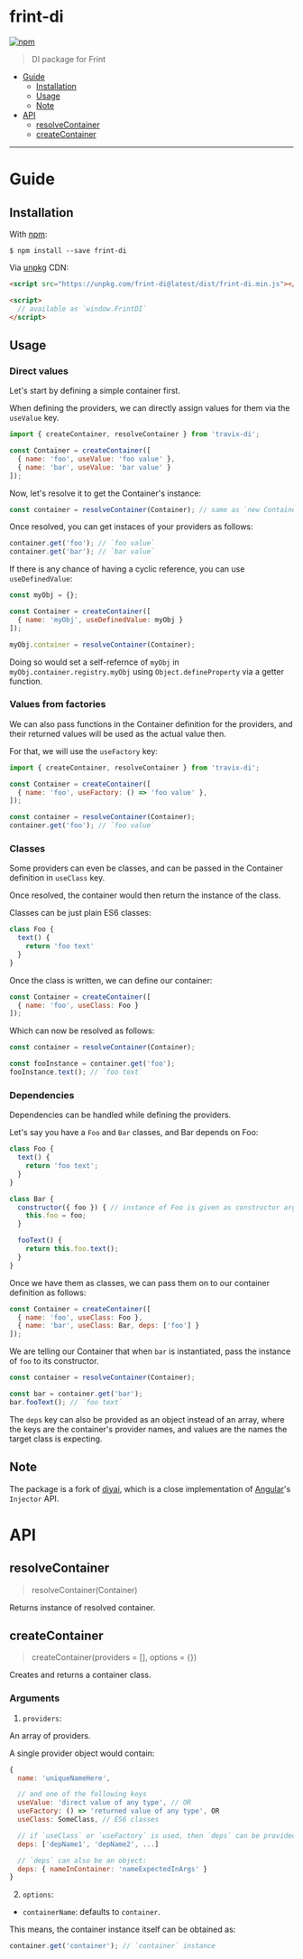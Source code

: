 # frint-di

[![npm](https://img.shields.io/npm/v/frint-di.svg)](https://www.npmjs.com/package/frint-di)

> DI package for Frint

<!-- MarkdownTOC autolink=true bracket=round -->

- [Guide](#guide)
  - [Installation](#installation)
  - [Usage](#usage)
  - [Note](#note)
- [API](#api)
  - [resolveContainer](#resolvecontainer)
  - [createContainer](#createcontainer)

<!-- /MarkdownTOC -->

---

# Guide

## Installation

With [npm](https://www.npmjs.com/):

```
$ npm install --save frint-di
```

Via [unpkg](https://unpkg.com) CDN:

```html
<script src="https://unpkg.com/frint-di@latest/dist/frint-di.min.js"></script>

<script>
  // available as `window.FrintDI`
</script>
```

## Usage

### Direct values

Let's start by defining a simple container first.

When defining the providers, we can directly assign values for them via the `useValue` key.

```js
import { createContainer, resolveContainer } from 'travix-di';

const Container = createContainer([
  { name: 'foo', useValue: 'foo value' },
  { name: 'bar', useValue: 'bar value' }
]);
```

Now, let's resolve it to get the Container's instance:

```js
const container = resolveContainer(Container); // same as `new Container()`
```

Once resolved, you can get instaces of your providers as follows:

```js
container.get('foo'); // `foo value`
container.get('bar'); // `bar value`
```

If there is any chance of having a cyclic reference, you can use `useDefinedValue`:

```js
const myObj = {};

const Container = createContainer([
  { name: 'myObj', useDefinedValue: myObj }
]);

myObj.container = resolveContainer(Container);
```

Doing so would set a self-refernce of `myObj` in `myObj.container.registry.myObj` using `Object.defineProperty` via a getter function.

### Values from factories

We can also pass functions in the Container definition for the providers, and their returned values will be used as the actual value then.

For that, we will use the `useFactory` key:

```js
import { createContainer, resolveContainer } from 'travix-di';

const Container = createContainer([
  { name: 'foo', useFactory: () => 'foo value' },
]);

const container = resolveContainer(Container);
container.get('foo'); // `foo value`
```

### Classes

Some providers can even be classes, and can be passed in the Container definition in `useClass` key.

Once resolved, the container would then return the instance of the class.

Classes can be just plain ES6 classes:

```js
class Foo {
  text() {
    return 'foo text'
  }
}
```

Once the class is written, we can define our container:

```js
const Container = createContainer([
  { name: 'foo', useClass: Foo }
]);
```

Which can now be resolved as follows:

```js
const container = resolveContainer(Container);

const fooInstance = container.get('foo');
fooInstance.text(); // `foo text`
```

### Dependencies

Dependencies can be handled while defining the providers.

Let's say you have a `Foo` and `Bar` classes, and Bar depends on Foo:

```js
class Foo {
  text() {
    return 'foo text';
  }
}

class Bar {
  constructor({ foo }) { // instance of Foo is given as constructor argument
    this.foo = foo;
  }

  fooText() {
    return this.foo.text();
  }
}
```

Once we have them as classes, we can pass them on to our container definition as follows:

```js
const Container = createContainer([
  { name: 'foo', useClass: Foo },
  { name: 'bar', useClass: Bar, deps: ['foo'] }
]);
```

We are telling our Container that when `bar` is instantiated, pass the instance of `foo` to its constructor.

```js
const container = resolveContainer(Container);

const bar = container.get('bar');
bar.fooText(); // `foo text`
```

The `deps` key can also be provided as an object instead of an array, where the keys are the container's provider names, and values are the names the target class is expecting.

## Note

The package is a fork of [diyai](https://github.com/fahad19/diyai), which is a close implementation of [Angular](https://angular.io)'s `Injector` API.

# API

## resolveContainer

> resolveContainer(Container)

Returns instance of resolved container.

## createContainer

> createContainer(providers = [], options = {})

Creates and returns a container class.

### Arguments

1. `providers`:

An array of providers.

A single provider object would contain:

```js
{
  name: 'uniqueNameHere',

  // and one of the following keys
  useValue: 'direct value of any type', // OR
  useFactory: () => 'returned value of any type', OR
  useClass: SomeClass, // ES6 classes

  // if `useClass` or `useFactory` is used, then `deps` can be provided
  deps: ['depName1', 'depName2', ...]

  // `deps` can also be an object:
  deps: { nameInContainer: 'nameExpectedInArgs' }
}
```

2. `options`:

* `containerName`: defaults to `container`.

This means, the container instance itself can be obtained as:

```js
container.get('container'); // `container` instance
```
